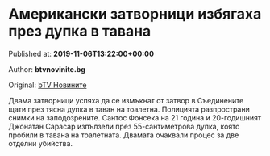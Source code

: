 
# Американски затворници избягаха през дупка в тавана

Published at: **2019-11-06T13:22:00+00:00**

Author: **btvnovinite.bg**

Original: [bTV Новините](https://btvnovinite.bg/svetut/amerikanski-zatvornici-izbjagaha-prez-dupka-v-tavana.html)

Двама затворници успяха да се измъкнат от затвор в Съединените щати през тясна дупка в таван на тоалетна.
Полицията разпространи снимки на заподозрените.
Сантос Фонсека на 21 година и 20-годишният Джонатан Сарасар изпълзели през 55-сантиметрова дупка, която пробили в тавана на тоалетната.
Двамата очаквали процес за две отделни убийства.
